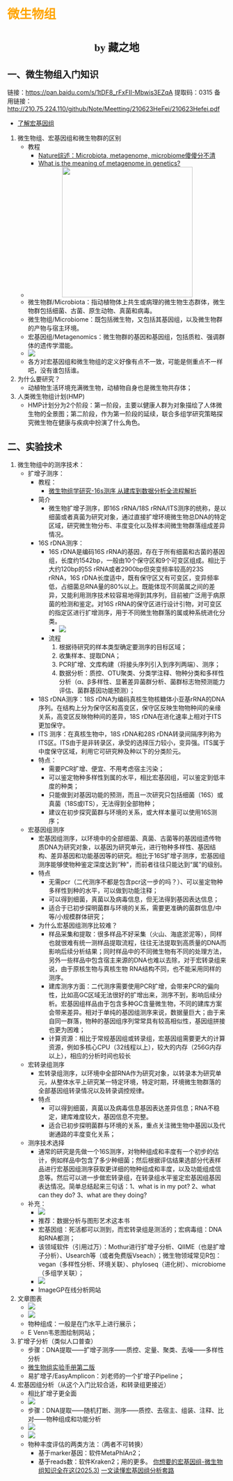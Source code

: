 # <font face="仿宋" color=orange>微生物组</font>
#  <center><font face="楷体" size=5>by 藏之地</font></center>
## 一、微生物组入门知识
链接：https://pan.baidu.com/s/1tDF8_rFxFII-Mbwis3EZqA 提取码：0315 
备用链接：http://210.75.224.110/github/Note/Meetting/210623HeFei/210623Hefei.pdf
- [了解宏基因组](https://biobooks.readthedocs.io/zh-cn/latest/12-meta/meta1.html)
1. 微生物组、宏基因组和微生物群的区别
    - 教程
        - [Nature综述：Microbiota, metagenome, microbiome傻傻分不清](https://blog.csdn.net/woodcorpse/article/details/106552424)
        - [What is the meaning of metagenome in genetics?](https://www.cosmosid.com/blog/metagenome-vs-genome-the-differences/#:~:text=The%20metagenome%20refers%20to%20the,considered%20part%20of%20the%20microbiome.)
    - <img src="https://zangvvv-img.oss-cn-nanjing.aliyuncs.com/figure_bed/20250318213143.png" width="300" height="300" style="display: block; margin: 0 auto;" /> 
    - 微生物群/Microbiota：指动植物体上共生或病理的微生物生态群体，微生物群包括细菌、古菌、原生动物、真菌和病毒。
    - 微生物组/Microbiome：既包括微生物，又包括其基因组，以及微生物群的产物与宿主环境。
    - 宏基因组/Metagenomics：微生物群的基因和基因组，包括质粒、强调群体的遗传学潜能。
    - <img src="https://zangvvv-img.oss-cn-nanjing.aliyuncs.com/figure_bed/20250318215253.png" style="display: block; margin: 0 auto;"/>
    - 各方对宏基因组和微生物组的定义好像有点不一致，可能是侧重点不一样吧，没有谁包括谁。
2. 为什么要研究？
    - 动植物生活环境充满微生物，动植物自身也是微生物共存体；
3. 人类微生物组计划(HMP)
    - HMP计划分为2个阶段：第一阶段，主要以健康人群为对象描绘了人体微生物的全景图；第二阶段，作为第一阶段的延续，联合多组学研究策略探究微生物在健康与疾病中扮演了什么角色。
## 二、实验技术
1. 微生物组中的测序技术：
    - 扩增子测序：
        - 教程：
            - [微生物组学研究-16s测序 从建库到数据分析全流程解析](https://www.bilibili.com/video/BV1Mi4y1M7vY/?spm_id_from=333.337.search-card.all.click&vd_source=2523c7055f0985a7f47ca59739b6b086)
        - 简介
            - 微生物扩增子测序，即16S rRNA/18S rRNA/ITS测序的统称，是以细菌或者真菌为研究对象，通过直接扩增环境微生物总DNA的特定区域，研究微生物分布、丰度变化以及样本间微生物群落组成差异情况。
        - 16S rDNA测序：
            - 16S rDNA是编码16S rRNA的基因，存在于所有细菌和古菌的基因组，长度约1542bp，一般由10个保守区和9个可变区组成。相比于大约120bp的5S rRNA或者2900bp但突变频率较高的23S rRNA，16S rDNA长度适中，既有保守区又有可变区，变异频率低，占细菌总RNA量的80%以上。既能体现不同菌属之间的差异，又能利用测序技术较容易地得到其序列，目前被广泛用于病原菌的检测和鉴定。对16S rRNA的保守区进行设计引物，对可变区的指定区进行扩增测序，用于不同微生物群落的属或种系统进化分类。
                - <img src="https://zangvvv-img.oss-cn-nanjing.aliyuncs.com/figure_bed/20250319105759.png"/>
            - 流程
                1. 根据待研究的样本类型确定要测序的目标区域；
                2. 收集样本、提取DNA；
                3. PCR扩增、文库构建（将接头序列引入到序列两端）、测序；
                4. 数据分析：质控、OTU聚类、分类学注释、物种分类和多样性分析（α、β多样性、显著差异菌群分析、菌群标志物预测能力评估、菌群基因功能预测）；
        - 18S rDNA测序：18S rDNA为编码真核生物核糖体小亚基rRNA的DNA序列。在结构上分为保守区和高变区，保守区反映生物物种间的亲缘关系，高变区反映物种间的差异，18S rDNA在进化速率上相对于ITS更加保守。
        - ITS 测序：在真核生物中，18S rDNA和28S rDNA转录间隔序列称为ITS区。ITS由于是非转录区，承受的选择压力较小，变异强。ITS属于中度保守区域，利用它可研究种及种以下的分类阶元。
        - 特点：
            - 需要PCR扩增、便宜、不用考虑宿主污染；
            - 可以鉴定物种多样性到属的水平，相比宏基因组，可以鉴定到低丰度的种类；
            - 只能做到对基因功能的预测，而且一次研究只包括细菌（16S）或真菌（18S或ITS），无法得到全部物种；
            - 建议在初步探究菌群与环境的关系，或大样本量可以使用16S测序；
    - 宏基因组测序
        - 宏基因组测序，以环境中的全部细菌、真菌、古菌等的基因组遗传物质DNA为研究对象，以基因为研究单元，进行物种多样性、基因结构、差异基因和功能基因等的研究。相比于16S扩增子测序，宏基因组测序能够使物种鉴定深度达到“种"，而前者往往只能达到“属”的级别。
        - 特点
            - 无需pcr（二代测序不都是包含pcr这一步的吗？）、可以鉴定物种多样性到种的水平，可以做到功能注释；
            - 可以得到细菌，真菌以及病毒信息，但无法得到基因表达信息；
            - 适合于已初步探明菌群与环境的关系，需要更准确的菌群信息/中等/小规模群体研究；
        - 为什么宏基因组测序比较难？
            - 样品采集和提取：很多样品不好采集（火山、海底淤泥等），同样也就很难有统一测样品提取流程，往往无法提取到高质量的DNA而影响后续分析结果；同时样品中的不同微生物有不同的处理方法，另外一些样品中包含宿主来源的DNA也难以去除，对于宏转录组来说，由于原核生物与真核生物 RNA结构不同，也不能采用同样的测序。
            - 建库测序方面：二代测序需要使用PCR扩增，会带来PCR的偏向性，比如高GC区域无法很好的扩增出来，测序不到，影响后续分析。宏基因组样品由于包含多种GC含量微生物，不同的建库方案会带来差异。相对于单纯的基因组测序来说，数据量巨大；由于来自同一群落，物种的基因组序列常常具有较高相似性，基因组拼接也更为困难；
            - 计算资源：相比于常规基因组或转录组，宏基因组需要更大的计算资源，例如多核心CPU（32线程以上），较大的内存（256G内存以上），相应的分析时间也较长
    - 宏转录组测序
        - 宏转录组测序，以环境中全部RNA作为研究对象，以转录本为研究单元，从整体水平上研究某一特定环境，特定时期，环境微生物群落的全部基因组转录情况以及转录调控规律。
        - 特点
            - 可以得到细菌，真菌以及病毒信息基因表达差异信息；RNA不稳定，建库难度较大，基因信息不完整。
            - 适合已初步探明菌群与环境的关系，重点关注微生物中基因以及代谢通路的丰度变化关系；   
    - 测序技术选择
        - 通常的研究是先做一个16S测序，对物种组成和丰度有一个初步的估计，例如样品中包含了多少种细菌；然后根据评估结果选部分代表样品进行宏基因组测序获取更详细的物种组成和丰度，以及功能组成信息等。然后可以进一步做宏转录组，在转录组水平鉴定宏基因组基因表达情况。简单总结起来三句话：1、what is in my pot? 2、what can they do? 3、what are they doing?
    - 补充：
        - <img src="https://zangvvv-img.oss-cn-nanjing.aliyuncs.com/figure_bed/20250319153510.png"/>
        - 推荐：数据分析与图形艺术这本书
        - 宏基因组：死活都可以测到，而宏转录组是测活的；宏病毒组：DNA和RNA都测；
        - 该领域软件（引用过万）：Mothur进行扩增子分析、QIIME（也是扩增子分析）、Usearch等（或者免费版Vseach）；微生物领域常见R包：vegan（多样性分析、环境关联）、phyloseq（进化树）、microbiome（多组学关联）；
        - <img src="https://zangvvv-img.oss-cn-nanjing.aliyuncs.com/figure_bed/20250319154809.png"/>
        - ImageGP在线分析网站
2. 文章图表
    - <img src="https://zangvvv-img.oss-cn-nanjing.aliyuncs.com/figure_bed/20250318093330.png"/>
    - <img src="https://zangvvv-img.oss-cn-nanjing.aliyuncs.com/figure_bed/20250318095820.png"/>
    - 物种组成：一般是在门水平上进行展示；
    - E Venn韦恩图绘制网站；
3. 扩增子分析（类似人口普查）
    - 步骤：DNA提取——扩增子测序——质控、定量、聚类、去噪——多样性分析
    - [微生物组实验手册第二版](https://mp.weixin.qq.com/s/QDrdcwPvTflyYvaSS4BChw)
    - 易扩增子/EasyAmplicon：刘老师的一个扩增子Pipeline；
4. 宏基因组分析（从这个入门比较合适，和转录组更接近）
    - 相比扩增子更全面
    - <img src="https://zangvvv-img.oss-cn-nanjing.aliyuncs.com/figure_bed/20250318101341.png"/>
    - 步骤：DNA提取——随机打断、测序——质控、去宿主、组装、注释、比对——物种组成和功能分析
    - <img src="https://zangvvv-img.oss-cn-nanjing.aliyuncs.com/figure_bed/20250318101615.png"/>
    - <img src="https://zangvvv-img.oss-cn-nanjing.aliyuncs.com/figure_bed/20250318101742.png"/>
    - 物种丰度评估的两类方法：（两者不可转换） 
        - 基于marker基因：软件MetaPhIAn2；
        - 基于reads数：软件Kraken2；用的更多。
[你想要的宏基因组-微生物组知识全在这(2025.3)](https://mp.weixin.qq.com/s/OG3d-dbtJzJs6eGARXCBdg)
[一文读懂宏基因组分析套路](https://mp.weixin.qq.com/s/T-856Q-BQxdLFDgJoZiOUQ)